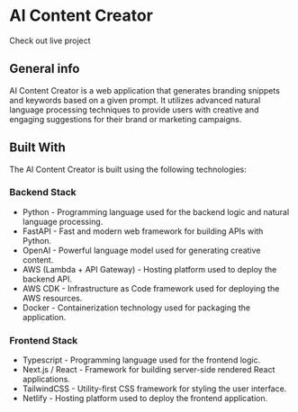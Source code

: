 # AI Content Creator
Check out live project 
## General info

AI Content Creator is a web application that generates branding snippets and keywords based on a given prompt. It utilizes advanced natural language processing techniques to provide users with creative and engaging suggestions for their brand or marketing campaigns.
## Built With

The AI Content Creator is built using the following technologies:

### Backend Stack

* Python - Programming language used for the backend logic and natural language processing.
* FastAPI - Fast and modern web framework for building APIs with Python.
* OpenAI - Powerful language model used for generating creative content.
* AWS (Lambda + API Gateway) - Hosting platform used to deploy the backend API.
* AWS CDK - Infrastructure as Code framework used for deploying the AWS resources.
* Docker - Containerization technology used for packaging the application.

### Frontend Stack

* Typescript - Programming language used for the frontend logic.
* Next.js / React - Framework for building server-side rendered React applications.
* TailwindCSS - Utility-first CSS framework for styling the user interface.
* Netlify - Hosting platform used to deploy the frontend application.


